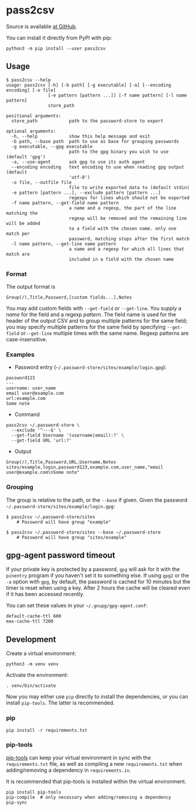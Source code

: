 # pass2csv

Source is available [at GitHub](https://github.com/reinefjord/pass2csv).

You can install it directly from PyPI with pip:

    python3 -m pip install --user pass2csv


## Usage

```
$ pass2csv --help
usage: pass2csv [-h] [-b path] [-g executable] [-a] [--encoding encoding] [-o file]
                [-e pattern [pattern ...]] [-f name pattern] [-l name pattern]
                store_path

positional arguments:
  store_path            path to the password-store to export

optional arguments:
  -h, --help            show this help message and exit
  -b path, --base path  path to use as base for grouping passwords
  -g executable, --gpg executable
                        path to the gpg binary you wish to use (default 'gpg')
  -a, --use-agent       ask gpg to use its auth agent
  --encoding encoding   text encoding to use when reading gpg output (default
                        'utf-8')
  -o file, --outfile file
                        file to write exported data to (default stdin)
  -e pattern [pattern ...], --exclude pattern [pattern ...]
                        regexps for lines which should not be exported
  -f name pattern, --get-field name pattern
                        a name and a regexp, the part of the line matching the
                        regexp will be removed and the remaining line will be added
                        to a field with the chosen name. only one match per
                        password, matching stops after the first match
  -l name pattern, --get-line name pattern
                        a name and a regexp for which all lines that match are
                        included in a field with the chosen name
```


### Format

The output format is

    Group(/),Title,Password,[custom fields...],Notes

You may add custom fields with `--get-field` or `--get-line`. You supply
a *name* for the field and a regexp *pattern*. The field name is used for
the header of the output CSV and to group multiple patterns for the same
field; you may specify multiple patterns for the same field by
specifying `--get-field` or`--get-line` multiple times with the same
name. Regexp patterns are case-insensitive.


### Examples

* Password entry (`~/.password-store/sites/example/login.gpg`):

```
password123
---
username: user_name
email user@example.com
url:example.com
Some note
```

* Command

```
pass2csv ~/.password-store \
  --exclude '^---$' \
  --get-field Username '(username|email):?' \
  --get-field URL 'url:?'
```

* Output

```
Group(/),Title,Password,URL,Username,Notes
sites/example,login,password123,example.com,user_name,"email user@example.com\nSome note"
```


### Grouping

The group is relative to the path, or the `--base` if given.
Given the password `~/.password-store/sites/example/login.gpg`:

    $ pass2csv ~/.password-store/sites
        # Password will have group "example"

    $ pass2csv ~/.password-store/sites --base ~/.password-store
        # Password will have group "sites/example"


## gpg-agent password timeout

If your private key is protected by a password, `gpg` will ask for it
with the `pinentry` program if you haven't set it to something else. If
using `gpg2` or the `-a` option with `gpg`, by default, the password is
cached for 10 minutes but the timer is reset when using a key. After 2
hours the cache will be cleared even if it has been accessed recently.

You can set these values in your `~/.gnupg/gpg-agent.conf`:

```
default-cache-ttl 600
max-cache-ttl 7200
```


## Development

Create a virtual environment:

    python3 -m venv venv

Activate the environment:

    . venv/bin/activate

Now you may either use `pip` directly to install the dependencies, or
you can install `pip-tools`. The latter is recommended.


### pip

    pip install -r requirements.txt


### pip-tools

[pip-tools](https://github.com/jazzband/pip-tools) can keep your virtual
environment in sync with the `requirements.txt` file, as well as
compiling a new `requirements.txt` when adding/removing a dependency in
`requirements.in`.

It is recommended that pip-tools is installed within the virtual
environment.

    pip install pip-tools
    pip-compile  # only necessary when adding/removing a dependency
    pip-sync
